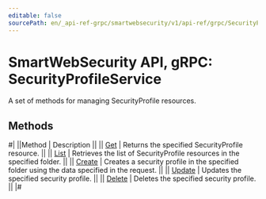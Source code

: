 ```yaml
---
editable: false
sourcePath: en/_api-ref-grpc/smartwebsecurity/v1/api-ref/grpc/SecurityProfile/index.md
---
```


# SmartWebSecurity API, gRPC: SecurityProfileService

A set of methods for managing SecurityProfile resources.

## Methods

#|
||Method | Description ||
|| [Get](get.md) | Returns the specified SecurityProfile resource. ||
|| [List](list.md) | Retrieves the list of SecurityProfile resources in the specified folder. ||
|| [Create](create.md) | Creates a security profile in the specified folder using the data specified in the request. ||
|| [Update](update.md) | Updates the specified security profile. ||
|| [Delete](delete.md) | Deletes the specified security profile. ||
|#